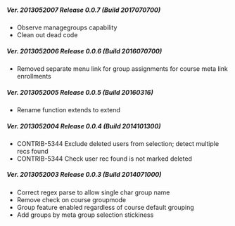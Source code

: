 ##### Ver. 2013052007 Release 0.0.7 (Build 2017070700)

  * Observe managegroups capability
  * Clean out dead code

##### Ver. 2013052006 Release 0.0.6 (Build 2016070700)

  * Removed separate menu link for group assignments for course meta link enrollments

##### Ver. 2013052005 Release 0.0.5 (Build 20160316)

  * Rename function extends to extend

##### Ver. 2013052004 Release 0.0.4 (Build 2014101300)

  * CONTRIB-5344 Exclude deleted users from selection; detect multiple recs found
  * CONTRIB-5344 Check user rec found is not marked deleted

##### Ver. 2013052003 Release 0.0.3 (Build 2014071000)

  * Correct regex parse to allow single char group name
  * Remove check on course groupmode
  * Group feature enabled regardless of course default grouping
  * Add groups by meta group selection stickiness
